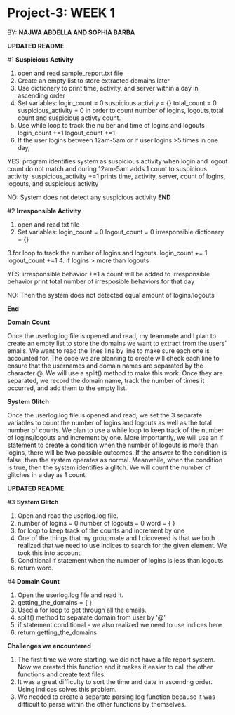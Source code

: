 # Project-3: WEEK 1

BY: **NAJWA ABDELLA AND SOPHIA BARBA**

**UPDATED README**

#1 **Suspicious Activity**
1. open and read sample_report.txt file
2. Create an empty list to store extracted domains later
3. Use dictionary to print time, activity, and server within a day in ascending order
4. Set variables:
  login_count = 0
  suspicious activity = {}
  total_count = 0
  suspicious_activity = 0
in order to count number of logins, logouts,total count and suspicious activty count.
5. Use while loop to track the nu ber and time of logins and logouts
   login_count +=1 logout_count +=1
6. If the user logins between 12am-5am or if user logins >5 times in one day,

YES:
  program identifies system as suspicious activity when login and logout count do not match and during 12am-5am
  adds 1 count to suspicious activity: suspicious_activity +=1
  prints time, activity, server, count of logins, logouts, and suspicious activity
  
NO: System does not detect any suspicious activity
**END**


#2 **Irresponsible Activity**
1. open and read txt file
2. Set variables:
  login_count = 0
  logout_count = 0
  irresponsible dictionary = {}
  
3.for loop to track the number of logins and logouts. 
  login_count += 1
  logout_count +=1
4. if logins > more than logouts

YES: irresponsible behavior +=1 a count will be added to irresponsible behavior
    print total number of irresposible behaviors for that day
    
NO: Then the system does not detected equal amount of logins/logouts

**End**

**Domain Count**

Once the userlog.log file is opened and read, my teammate and I plan to create an empty list to store the domains we want to extract from the users’ emails. We want to read the lines line by line to make sure each one is accounted for. The code we are planning to create will check each line to ensure that the usernames and domain names are separated by the character @. We will use a split() method to make this work. Once they are separated, we record the domain name, track the number of times it occurred, and add them to the empty list. 

**System Glitch**

Once the userlog.log file is opened and read, we set the 3 separate variables to count the number of logins and logouts as well as the total number of counts. We plan to use a while loop to keep track of the number of logins/logouts and increment by one. More importantly, we will use an if statement to create a condition when the number of logouts is more than logins, there will be two possible outcomes. If the answer to the condition is false, then the system operates as normal. Meanwhile, when the condition is true, then the system identifies a glitch. We will count the number of glitches in a day as 1 count.

**UPDATED README**

#3 **System Glitch**
1. Open and read the userlog.log file. 
2. number of logins = 0
   number of logouts = 0
   word = { }
3. for loop to keep track of the counts and increment by one
4. One of the things that my groupmate and I dicovered is that we both realized that we need to use indices to search for the given element. We took this into     account.
5. Conditional if statement when the number of logins is less than logouts. 
6. return word.


#4 **Domain Count**
1. Open the userlog.log file and read it.
2. getting_the_domains = { }
3. Used a for loop to get through all the emails.
4. split() method to separate domain from user by '@'
5. if statement conditional - we also realized we need to use indices here
6. return getting_the_domains

**Challenges we encountered**
1. The first time we were starting, we did not have a file report system. Now we created this function and it makes it easier to call the other functions and create text files.
2. It was a great difficulty to sort the time and date in ascendng order. Using indices solves this problem. 
3. We needed to create a separate parsing log function because it was difficult to parse within the other functions by themselves.
